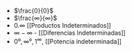 - $\frac{0}{0}$
- $\frac{∞}{∞}$
- $0.∞$ [[Productos Indeterminados]]
- $∞-∞$ - [[Diferencias Indeterminadas]]
- $0⁰,∞⁰, 1^∞$, [[Potencia indeterminada]]